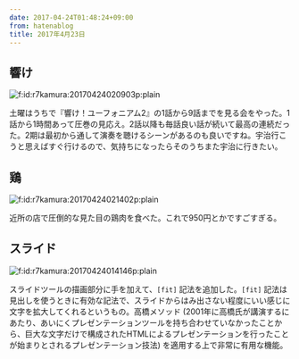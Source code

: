 ```yaml
---
date: 2017-04-24T01:48:24+09:00
from: hatenablog
title: 2017年4月23日
---
```


<h2>響け</h2>

<p><span itemscope itemtype="http://schema.org/Photograph"><img src="https://cdn-ak.f.st-hatena.com/images/fotolife/r/r7kamura/20170424/20170424020903.png" alt="f:id:r7kamura:20170424020903p:plain" title="f:id:r7kamura:20170424020903p:plain" class="hatena-fotolife" itemprop="image"></span></p>

<p>土曜はうちで『響け！ユーフォニアム2』の1話から9話までを見る会をやった。1話から1時間あって圧巻の見応え。2話以降も毎話良い話が続いて最高の連続だった。2期は最初から通して演奏を聴けるシーンがあるのも良いですね。宇治行こうと思えばすぐ行けるので、気持ちになったらそのうちまた宇治に行きたい。</p>

<h2>鶏</h2>

<p><span itemscope itemtype="http://schema.org/Photograph"><img src="https://cdn-ak.f.st-hatena.com/images/fotolife/r/r7kamura/20170424/20170424021402.png" alt="f:id:r7kamura:20170424021402p:plain" title="f:id:r7kamura:20170424021402p:plain" class="hatena-fotolife" itemprop="image"></span></p>

<p>近所の店で圧倒的な見た目の鶏肉を食べた。これで950円とかですごすぎる。</p>

<h2>スライド</h2>

<p><span itemscope itemtype="http://schema.org/Photograph"><img src="https://cdn-ak.f.st-hatena.com/images/fotolife/r/r7kamura/20170424/20170424014146.png" alt="f:id:r7kamura:20170424014146p:plain" title="f:id:r7kamura:20170424014146p:plain" class="hatena-fotolife" itemprop="image"></span></p>

<p>スライドツールの描画部分に手を加えて、<code>[fit]</code> 記法を追加した。<code>[fit]</code> 記法は見出しを使うときに有効な記法で、スライドからはみ出さない程度にいい感じに文字を拡大してくれるというもの。高橋メソッド (2001年に高橋氏が講演するにあたり、あいにくプレゼンテーションツールを持ち合わせていなかったことから、巨大な文字だけで構成されたHTMLによるプレゼンテーションを行ったことが始まりとされるプレゼンテーション技法) を適用する上で非常に有用な機能。</p>

